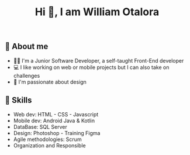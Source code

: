 <H1 align="center">Hi 👋, I am William Otalora  </H1>
<br>

## 🧑 About me
- 👨‍💻 I'm a Junior Software Developer, a self-taught Front-End developer
- 💻 I like working on web or mobile projects but I can also take on challenges
- 📝 I'm passionate about design

## 💪 Skills
- Web dev: HTML - CSS - Javascript
- Mobile dev: Android Java & Kotlin
- DataBase: SQL Server
- Design: Photoshop - Training Figma
- Agile methodologies: Scrum
- Organization and Responsible
## 
